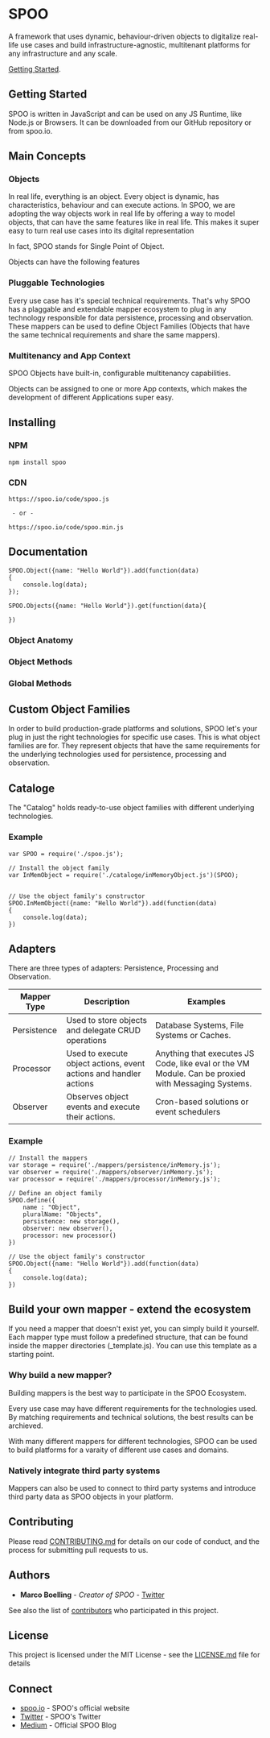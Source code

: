# SPOO

A framework that uses dynamic, behaviour-driven objects to digitalize real-life use cases and build infrastructure-agnostic, multitenant platforms for any infrastructure and any scale.


[Getting Started](https://www.patreon.com/evanyou).



## Getting Started


SPOO is written in JavaScript and can be used on any JS Runtime, like Node.js or Browsers. It can be downloaded from our GitHub repository or from spoo.io.


## Main Concepts

### Objects

In real life, everything is an object. Every object is dynamic, has characteristics, behaviour and can execute actions. In SPOO, we are adopting the way objects work in real life by offering a way to model objects, that can have the same features like in real life. This makes it super easy to turn real use cases into its digital representation

In fact, SPOO stands for Single Point of Object.

Objects can have the following features


### Pluggable Technologies

Every use case has it's special technical requirements. That's why SPOO has a plaggable and extendable mapper ecosystem to plug in any technology responsible for data persistence, processing and observation. These mappers can be used to define Object Families (Objects that have the same technical requirements and share the same mappers).

### Multitenancy and App Context

SPOO Objects have built-in, configurable multitenancy capabilities.

Objects can be assigned to one or more App contexts, which makes the development of different Applications super easy.


## Installing


### NPM

```
npm install spoo
```


### CDN


```
https://spoo.io/code/spoo.js

 - or -
 
https://spoo.io/code/spoo.min.js
```

## Documentation

```
SPOO.Object({name: "Hello World"}).add(function(data)
{
	console.log(data);
});

SPOO.Objects({name: "Hello World"}).get(function(data){
	
})
```

### Object Anatomy

### Object Methods

### Global Methods


## Custom Object Families

In order to build production-grade platforms and solutions, SPOO let's your plug in just the right technologies for specific use cases. This is what object families are for. They represent objects that have the same requirements for the underlying technologies used for persistence, processing and observation.

## Cataloge

The "Catalog" holds ready-to-use object families with different underlying technologies.

### Example

```
var SPOO = require('./spoo.js');

// Install the object family
var InMemObject = require('./cataloge/inMemoryObject.js')(SPOO);


// Use the object family's constructor
SPOO.InMemObject({name: "Hello World"}).add(function(data)
{
	console.log(data);
})
```



## Adapters


There are three types of adapters: Persistence, Processing and Observation.


| Mapper Type | Description | Examples
--- | --- | ---
|Persistence| Used to store objects and delegate CRUD operations | Database Systems, File Systems or Caches.
Processor | Used to execute object actions, event actions and handler actions |  Anything that executes JS Code, like eval or the VM Module. Can be proxied with Messaging Systems.
Observer | Observes object events and execute their actions. | Cron-based solutions or event schedulers



### Example
```
// Install the mappers
var storage = require('./mappers/persistence/inMemory.js');
var observer = require('./mappers/observer/inMemory.js');
var processor = require('./mappers/processor/inMemory.js');

// Define an object family
SPOO.define({
	name : "Object",
	pluralName: "Objects",
	persistence: new storage(),
	observer: new observer(),
	processor: new processor()
})

// Use the object family's constructor
SPOO.Object({name: "Hello World"}).add(function(data)
{
	console.log(data);
})
```

## Build your own mapper - extend the ecosystem

If you need a mapper that doesn't exist yet, you can simply build it yourself. Each mapper type must follow a predefined structure, that can be found inside the mapper directories (_template.js). You can use this template as a starting point.

### Why build a new mapper?

Building mappers is the best way to participate in the SPOO Ecosystem. 

Every use case may have different requirements for the technologies used. By matching requirements and technical solutions, the best results can be archieved.

With many different mappers for different technologies, SPOO can be used to build platforms for a varaity of different use cases and domains.

### Natively integrate third party systems

Mappers can also be used to connect to third party systems and introduce third party data as SPOO objects in your platform.


## Contributing

Please read [CONTRIBUTING.md](https://gist.github.com/PurpleBooth/b24679402957c63ec426) for details on our code of conduct, and the process for submitting pull requests to us.


## Authors

* **Marco Boelling** - *Creator of SPOO* - [Twitter](https://twitter.com/marcoboelling)

See also the list of [contributors](https://github.com/your/project/contributors) who participated in this project.

## License

This project is licensed under the MIT License - see the [LICENSE.md](LICENSE.md) file for details

## Connect

* [spoo.io](https://spoo.io) - SPOO's official website
* [Twitter](https://www.twitter.com/spooio) - SPOO's Twitter
* [Medium](https://medium.com/spoo-io) - Official SPOO Blog

